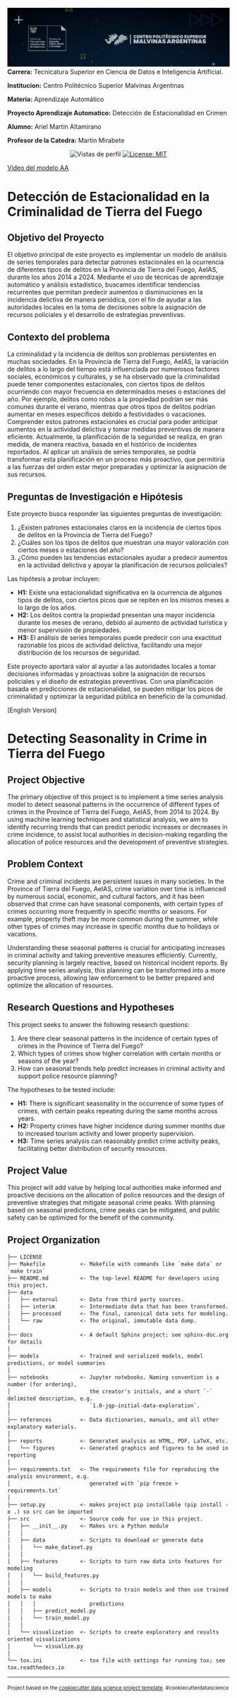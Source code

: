 ![Politecnico](https://github.com/arytdf/Deteccion_de_Estacionalidad_en_Crimen/blob/main/src/visualization/Politecnico_Banner.jpg)
 **Carrera:** Tecnicatura Superior en Ciencia de Datos e Inteligencia Artificial.

 **Institucion:** Centro Politécnico Superior Malvinas Argentinas

 **Materia:** Aprendizaje Automático

 **Proyecto Aprendizaje Automatico:** Detección de Estacionalidad en Crimen

 **Alumno:** Ariel Martin Altamirano

 **Profesor de la Catedra:** Martin Mirabete
 <p align="center">
  <img src="https://komarev.com/ghpvc/?username=arytdf" alt="Vistas de perfil" />
  <a href="https://opensource.org/licenses/MIT">
    <img src="https://img.shields.io/badge/License-MIT-yellow.svg" alt="License: MIT" />
  </a>
</p>

[Video del modelo AA](https://github.com/arytdf/Deteccion_de_Estacionalidad_en_Crimen/tree/main/references)

# Detección de Estacionalidad en la Criminalidad de Tierra del Fuego

## Objetivo del Proyecto
El objetivo principal de este proyecto es implementar un modelo de análisis de series temporales para detectar patrones estacionales en la ocurrencia de diferentes tipos de delitos en la Provincia de Tierra del Fuego, AeIAS, durante los años 2014 a 2024. Mediante el uso de técnicas de aprendizaje automático y análisis estadístico, buscamos identificar tendencias recurrentes que permitan predecir aumentos o disminuciones en la incidencia delictiva de manera periódica, con el fin de ayudar a las autoridades locales en la toma de decisiones sobre la asignación de recursos policiales y el desarrollo de estrategias preventivas.

## Contexto del problema
La criminalidad y la incidencia de delitos son problemas persistentes en muchas sociedades. En la Provincia de Tierra del Fuego, AeIAS, la variación de delitos a lo largo del tiempo está influenciada por numerosos factores sociales, económicos y culturales, y se ha observado que la criminalidad puede tener componentes estacionales, con ciertos tipos de delitos ocurriendo con mayor frecuencia en determinados meses o estaciones del año. Por ejemplo, delitos como robos a la propiedad podrían ser más comunes durante el verano, mientras que otros tipos de delitos podrían aumentar en meses específicos debido a festividades o vacaciones.
Comprender estos patrones estacionales es crucial para poder anticipar aumentos en la actividad delictiva y tomar medidas preventivas de manera eficiente. Actualmente, la planificación de la seguridad se realiza, en gran medida, de manera reactiva, basada en el histórico de incidentes reportados. Al aplicar un análisis de series temporales, se podría transformar esta planificación en un proceso más proactivo, que permitiría a las fuerzas del orden estar mejor preparadas y optimizar la asignación de sus recursos.

## Preguntas de Investigación e Hipótesis
Este proyecto busca responder las siguientes preguntas de investigación:

1. ¿Existen patrones estacionales claros en la incidencia de ciertos tipos de delitos en la Provincia de Tierra del Fuego?
2. ¿Cuáles son los tipos de delitos que muestran una mayor valoración con ciertos meses o estaciones del año?
3. ¿Cómo pueden las tendencias estacionales ayudar a predecir aumentos en la actividad delictiva y apoyar la planificación de recursos policiales?

Las hipótesis a probar incluyen:

* **H1:** Existe una estacionalidad significativa en la ocurrencia de algunos tipos de delitos, con ciertos picos que se repiten en los mismos meses a lo largo de los años.
* **H2:** Los delitos contra la propiedad presentan una mayor incidencia durante los meses de verano, debido al aumento de actividad turística y menor supervisión de propiedades.
* **H3:** El análisis de series temporales puede predecir con una exactitud razonable los picos de actividad delictiva, facilitando una mejor distribución de los recursos de seguridad.

Este proyecto aportará valor al ayudar a las autoridades locales a tomar decisiones informadas y proactivas sobre la asignación de recursos policiales y el diseño de estrategias preventivas. Con una planificación basada en predicciones de estacionalidad, se pueden mitigar los picos de criminalidad y optimizar la seguridad pública en beneficio de la comunidad.

[English Version]

# Detecting Seasonality in Crime in Tierra del Fuego

## Project Objective
The primary objective of this project is to implement a time series analysis model to detect seasonal patterns in the occurrence of different types of crimes in the Province of Tierra del Fuego, AeIAS, from 2014 to 2024. By using machine learning techniques and statistical analysis, we aim to identify recurring trends that can predict periodic increases or decreases in crime incidence, to assist local authorities in decision-making regarding the allocation of police resources and the development of preventive strategies.

## Problem Context
Crime and criminal incidents are persistent issues in many societies. In the Province of Tierra del Fuego, AeIAS, crime variation over time is influenced by numerous social, economic, and cultural factors, and it has been observed that crime can have seasonal components, with certain types of crimes occurring more frequently in specific months or seasons. For example, property theft may be more common during the summer, while other types of crimes may increase in specific months due to holidays or vacations.

Understanding these seasonal patterns is crucial for anticipating increases in criminal activity and taking preventive measures efficiently. Currently, security planning is largely reactive, based on historical incident reports. By applying time series analysis, this planning can be transformed into a more proactive process, allowing law enforcement to be better prepared and optimize the allocation of resources.

## Research Questions and Hypotheses
This project seeks to answer the following research questions:

1. Are there clear seasonal patterns in the incidence of certain types of crimes in the Province of Tierra del Fuego?
2. Which types of crimes show higher correlation with certain months or seasons of the year?
3. How can seasonal trends help predict increases in criminal activity and support police resource planning?

The hypotheses to be tested include:

* **H1:** There is significant seasonality in the occurrence of some types of crimes, with certain peaks repeating during the same months across years.
* **H2:** Property crimes have higher incidence during summer months due to increased tourism activity and lower property supervision.
* **H3:** Time series analysis can reasonably predict crime activity peaks, facilitating better distribution of security resources.

## Project Value
This project will add value by helping local authorities make informed and proactive decisions on the allocation of police resources and the design of preventive strategies that mitigate seasonal crime peaks. With planning based on seasonal predictions, crime peaks can be mitigated, and public safety can be optimized for the benefit of the community.

Project Organization
------------

    ├── LICENSE
    ├── Makefile           <- Makefile with commands like `make data` or `make train`
    ├── README.md          <- The top-level README for developers using this project.
    ├── data
    │   ├── external       <- Data from third party sources.
    │   ├── interim        <- Intermediate data that has been transformed.
    │   ├── processed      <- The final, canonical data sets for modeling.
    │   └── raw            <- The original, immutable data dump.
    │
    ├── docs               <- A default Sphinx project; see sphinx-doc.org for details
    │
    ├── models             <- Trained and serialized models, model predictions, or model summaries
    │
    ├── notebooks          <- Jupyter notebooks. Naming convention is a number (for ordering),
    │                         the creator's initials, and a short `-` delimited description, e.g.
    │                         `1.0-jqp-initial-data-exploration`.
    │
    ├── references         <- Data dictionaries, manuals, and all other explanatory materials.
    │
    ├── reports            <- Generated analysis as HTML, PDF, LaTeX, etc.
    │   └── figures        <- Generated graphics and figures to be used in reporting
    │
    ├── requirements.txt   <- The requirements file for reproducing the analysis environment, e.g.
    │                         generated with `pip freeze > requirements.txt`
    │
    ├── setup.py           <- makes project pip installable (pip install -e .) so src can be imported
    ├── src                <- Source code for use in this project.
    │   ├── __init__.py    <- Makes src a Python module
    │   │
    │   ├── data           <- Scripts to download or generate data
    │   │   └── make_dataset.py
    │   │
    │   ├── features       <- Scripts to turn raw data into features for modeling
    │   │   └── build_features.py
    │   │
    │   ├── models         <- Scripts to train models and then use trained models to make
    │   │   │                 predictions
    │   │   ├── predict_model.py
    │   │   └── train_model.py
    │   │
    │   └── visualization  <- Scripts to create exploratory and results oriented visualizations
    │       └── visualize.py
    │
    └── tox.ini            <- tox file with settings for running tox; see tox.readthedocs.io


--------

<p><small>Project based on the <a target="_blank" href="https://drivendata.github.io/cookiecutter-data-science/">cookiecutter data science project template</a>. #cookiecutterdatascience</small></p>
